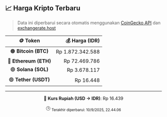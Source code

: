 

<!-- HARGA_KRIPTO -->
## 📈 Harga Kripto Terbaru

> Data ini diperbarui secara otomatis menggunakan [CoinGecko API](https://www.coingecko.com/) dan [exchangerate.host](https://exchangerate.host/)

<div align="center">

| 🪙 Token | 💰 Harga (IDR) |
|:------:|---------------:|
| 🟠 **Bitcoin (BTC)**   | Rp 1.872.342.588 |
| 🔵 **Ethereum (ETH)**  | Rp 72.469.786 |
| 🟣 **Solana (SOL)**    | Rp 3.678.117 |
| 🟢 **Tether (USDT)**   | Rp 16.448 |

---

💱 **Kurs Rupiah (USD → IDR)**: Rp 16.439

🕒 <sub>Terakhir diperbarui: 10/9/2025, 22.44.06</sub>

</div>
<!-- /HARGA_KRIPTO -->